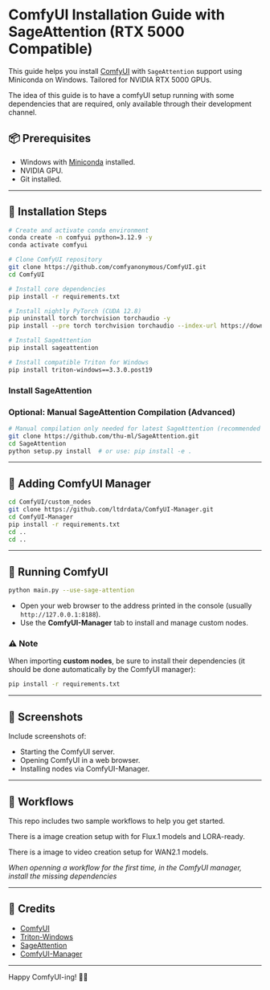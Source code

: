 
# ComfyUI Installation Guide with SageAttention (RTX 5000 Compatible)

This guide helps you install [ComfyUI](https://github.com/comfyanonymous/ComfyUI) with `SageAttention` support using Miniconda on Windows. Tailored for NVIDIA RTX 5000 GPUs.

The idea of this guide is to have a comfyUI setup running with some dependencies that are required, only available through their development channel.

## 📦 Prerequisites

- Windows with [Miniconda](https://docs.conda.io/en/latest/miniconda.html) installed.
- NVIDIA GPU.
- Git installed.

---

## 🔧 Installation Steps

```bash
# Create and activate conda environment
conda create -n comfyui python=3.12.9 -y
conda activate comfyui

# Clone ComfyUI repository
git clone https://github.com/comfyanonymous/ComfyUI.git  
cd ComfyUI

# Install core dependencies
pip install -r requirements.txt

# Install nightly PyTorch (CUDA 12.8)
pip uninstall torch torchvision torchaudio -y
pip install --pre torch torchvision torchaudio --index-url https://download.pytorch.org/whl/nightly/cu128  

# Install SageAttention
pip install sageattention

# Install compatible Triton for Windows
pip install triton-windows==3.3.0.post19
```

### Install SageAttention
### Optional: Manual SageAttention Compilation (Advanced)

```bash
# Manual compilation only needed for latest SageAttention (recommended for RTX 5000 series), improves generation speed slightly.
git clone https://github.com/thu-ml/SageAttention.git  
cd SageAttention
python setup.py install  # or use: pip install -e .
```

---

## 🔌 Adding ComfyUI Manager

```bash
cd ComfyUI/custom_nodes
git clone https://github.com/ltdrdata/ComfyUI-Manager.git
cd ComfyUI-Manager
pip install -r requirements.txt  
cd ..
cd ..
```

---

## 🚀 Running ComfyUI

```bash
python main.py --use-sage-attention
```

- Open your web browser to the address printed in the console (usually `http://127.0.0.1:8188`).
- Use the **ComfyUI-Manager** tab to install and manage custom nodes.

### ⚠️ Note
When importing **custom nodes**, be sure to install their dependencies (it should be done automatically by the ComfyUI manager):
```bash
pip install -r requirements.txt
```

---

## 📸 Screenshots

Include screenshots of:
- Starting the ComfyUI server.
- Opening ComfyUI in a web browser.
- Installing nodes via ComfyUI-Manager.

---

## 🔄 Workflows

This repo includes two sample workflows to help you get started.

There is a image creation setup with for Flux.1 models and LORA-ready.

There is a image to video creation setup for WAN2.1 models.

*When openning a workflow for the first time, in the ComfyUI manager, install the missing dependencies*

---

## 💬 Credits

- [ComfyUI](https://github.com/comfyanonymous/ComfyUI)
- [Triton-Windows](https://github.com/woct0rdho/triton-windows)
- [SageAttention](https://github.com/thu-ml/SageAttention)
- [ComfyUI-Manager](https://github.com/ltdrdata/ComfyUI-Manager)

---

Happy ComfyUI-ing! 🧠🎨
